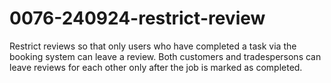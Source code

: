 # 0076-240924-restrict-review
Restrict reviews so that only users who have completed a task via the booking system can leave a review. Both customers and tradespersons can leave reviews for each other only after the job is marked as completed.
